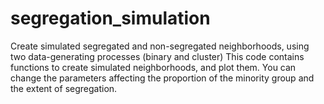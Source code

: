 # segregation_simulation
Create simulated segregated and non-segregated neighborhoods, using two data-generating processes (binary and cluster)
This code contains functions to create simulated neighborhoods, and plot them. 
You can change the parameters affecting the proportion of the minority group and the extent of segregation.
